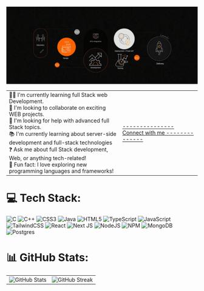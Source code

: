 [![MasterHead](https://github.com/tahirhussain0909/tahirhussain0909/blob/main/2000_600px.gif)](https://twitter.com/AppArchitect_)

<table>
  <tr>
    <td>
      👨‍💻 I'm currently learning full Stack web Development.<br>🤝 I'm looking to collaborate on exciting WEB projects.<br>🙏 I'm looking for help with advanced full Stack topics.<br>📚 I'm currently learning about server-side development and full-stack technologies<br>❓ Ask me about full Stack development, Web, or anything tech-related!<br>🎉 Fun fact: I love exploring new programming languages and frameworks!
    </td>
    <td>
      <a href="https://bio.link/hussaintahir"> ---------------  Connect with me  -------------- </a>
    </td>
  </tr>
</table>





<!--## 🌐 Socials:
[![Instagram](https://img.shields.io/badge/Instagram-%23E4405F.svg?logo=Instagram&logoColor=white)](https://instagram.com/hussain.mrtahir) [![LinkedIn](https://img.shields.io/badge/LinkedIn-%230077B5.svg?logo=linkedin&logoColor=white)](https://linkedin.com/in/tahir-hussain-621606254) [![Medium](https://img.shields.io/badge/Medium-12100E?logo=medium&logoColor=white)](https://medium.com/@@tahirhussain5112) [![Stack Overflow](https://img.shields.io/badge/-Stackoverflow-FE7A16?logo=stack-overflow&logoColor=white)](https://stackoverflow.com/users/21176842) [![Twitter](https://img.shields.io/badge/Twitter-%231DA1F2.svg?logo=Twitter&logoColor=white)](https://twitter.com/AppArchitect_) -->

# 💻 Tech Stack:
![C](https://img.shields.io/badge/c-%2300599C.svg?style=flat&logo=c&logoColor=white) ![C++](https://img.shields.io/badge/c++-%2300599C.svg?style=flat&logo=c%2B%2B&logoColor=white) ![CSS3](https://img.shields.io/badge/css3-%231572B6.svg?style=flat&logo=css3&logoColor=white) ![Java](https://img.shields.io/badge/java-%23ED8B00.svg?style=flat&logo=openjdk&logoColor=white) ![HTML5](https://img.shields.io/badge/html5-%23E34F26.svg?style=flat&logo=html5&logoColor=white) ![TypeScript](https://img.shields.io/badge/typescript-%23007ACC.svg?style=flat&logo=typescript&logoColor=white) ![JavaScript](https://img.shields.io/badge/javascript-%23323330.svg?style=flat&logo=javascript&logoColor=%23F7DF1E) ![TailwindCSS](https://img.shields.io/badge/tailwindcss-%2338B2AC.svg?style=flat&logo=tailwind-css&logoColor=white) ![React](https://img.shields.io/badge/react-%2320232a.svg?style=flat&logo=react&logoColor=%2361DAFB) ![Next JS](https://img.shields.io/badge/Next-black?style=flat&logo=next.js&logoColor=white) ![NodeJS](https://img.shields.io/badge/node.js-6DA55F?style=flat&logo=node.js&logoColor=white) ![NPM](https://img.shields.io/badge/NPM-%23CB3837.svg?style=flat&logo=npm&logoColor=white) ![MongoDB](https://img.shields.io/badge/MongoDB-%234ea94b.svg?style=flat&logo=mongodb&logoColor=white) ![Postgres](https://img.shields.io/badge/postgres-%23316192.svg?style=flat&logo=postgresql&logoColor=white)
# 📊 GitHub Stats:
<table>
  <tr>
    <td>
      <img src="https://github-readme-stats.vercel.app/api?username=tahirhussain0909&theme=chartreuse-dark&hide_border=true&include_all_commits=false&count_private=false" alt="GitHub Stats">
    </td>
    <td>
      <img src="https://github-readme-streak-stats.herokuapp.com/?user=tahirhussain0909&theme=chartreuse-dark&hide_border=true" alt="GitHub Streak">
    </td>
  </tr>
</table>
<!--![](https://github-readme-stats.vercel.app/api?username=tahirhussain0909&theme=chartreuse-dark&hide_border=true&include_all_commits=false&count_private=false)
![](https://github-readme-streak-stats.herokuapp.com/?user=tahirhussain0909&theme=chartreuse-dark&hide_border=true) -->
<!--[![](https://visitcount.itsvg.in/api?id=tahirhussain0909&icon=1&color=12)](https://visitcount.itsvg.in) <br>-->
<!-- Proudly created with GPRM ( https://gprm.itsvg.in )  -->
